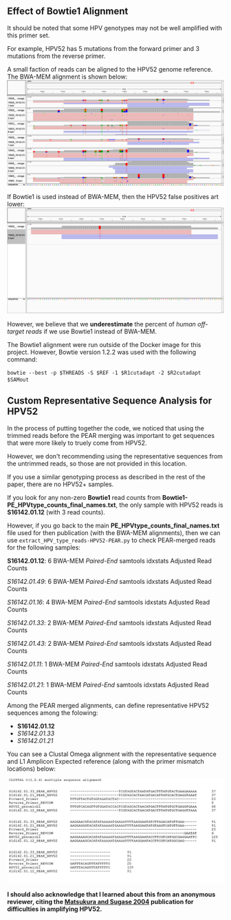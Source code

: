 ## Effect of Bowtie1 Alignment

It should be noted that some HPV genotypes may not be well amplified with this primer set.

For example, HPV52 has 5 mutations from the forward primer and 3 mutations from the reverse primer.

A small faction of reads can be aligned to the HPV52 genome reference.  The BWA-MEM alignment is shown below:
![BWA-MEM L1 Alignment](IGV_BWA-MEM_HPV52-zoom.png "BWA-MEM L1 Alignment")

If Bowtie1 is used instead of BWA-MEM, then the HPV52 false positives art lower:
![Bowtie1 L1 Alignment](IGV_Bowtie1-HPV52-zoom.png "Bowtie1 L1 Alignment")

However, we believe that we **underestimate** the percent of *human off-target reads* if we use Bowtie1 instead of BWA-MEM.

The Bowtie1 alignment were run outside of the Docker image for this project.  However, Bowtie version 1.2.2 was used with the following command:

```
bowtie --best -p $THREADS -S $REF -1 $R1cutadapt -2 $R2cutadapt $SAMout
```

## Custom Representative Sequence Analysis for HPV52

In the process of putting together the code, we noticed that using the trimmed reads before the PEAR merging was important to get sequences that were more likely to truely come from HPV52.

However, we don't recommending using the representative sequences from the untrimmed reads, so those are not provided in this location.

If you use a similar genotyping process as described in the rest of the paper, there are no HPV52+ samples.

If you look for any non-zero **Bowtie1** read counts from **Bowtie1-PE_HPVtype_counts_final_names.txt**, the only sample with HPV52 reads is **S16142.01.12** (with 3 read counts).

However, if you go back to the main **PE_HPVtype_counts_final_names.txt** file used for then publication (with the BWA-MEM alignments), then we can use `extract_HPV_type_reads-HPV52-PEAR.py` to check PEAR-merged reads for the following samples:

**S16142.01.12**: 6 BWA-MEM *Paired-End* samtools idxstats Adjusted Read Counts

*S16142.01.49*: 6 BWA-MEM *Paired-End* samtools idxstats Adjusted Read Counts

*S16142.01.16*: 4 BWA-MEM *Paired-End* samtools idxstats Adjusted Read Counts

*S16142.01.33*: 2 BWA-MEM *Paired-End* samtools idxstats Adjusted Read Counts

*S16142.01.43*: 2 BWA-MEM *Paired-End* samtools idxstats Adjusted Read Counts

*S16142.01.11*: 1 BWA-MEM *Paired-End* samtools idxstats Adjusted Read Counts

*S16142.01.21*: 1 BWA-MEM *Paired-End* samtools idxstats Adjusted Read Counts

Among the PEAR merged alignments, can define representative HPV52 sequences among the folowing:

 - **S16142.01.12**
 - *S16142.01.33*
 - *S16142.01.21*

You can see a Clustal Omega alignment with the representative sequence and L1 Amplicon Expected reference (along with the primer mismatch locations) below:

![HPV52 alignment](HPV52_alignment.JPG "HPV52 Clustal Omega alignment")

**I should also acknowledge that I learned about this from an anonymous reviewer, citing the [Matsukura and Sugase 2004](https://pubmed.ncbi.nlm.nih.gov/15207629/) publication for difficulties in amplifying HPV52.**

